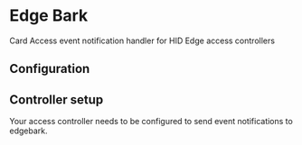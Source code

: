 # Edge Bark
Card Access event notification handler for HID Edge access controllers

## Configuration

## Controller setup
Your access controller needs to be configured to send event notifications to edgebark.